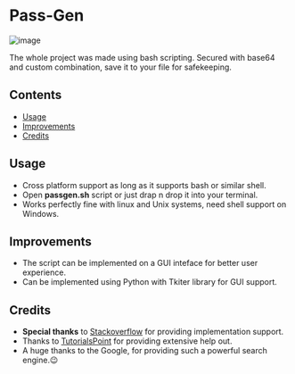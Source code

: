 # Pass-Gen
![image](https://github.com/AbhishekNair1289/Pass-Gen/assets/74359627/d03b4528-ee45-4640-b0d4-1854207c0ed2)

The whole project was made using bash scripting. Secured with base64 and custom combination, save it to your file for safekeeping.

## Contents

- [Usage](#configuration)
- [Improvements](#improvements)
- [Credits](#credits)

## Usage
- Cross platform support as long as it supports bash or similar shell.
- Open **passgen.sh** script or just drap n drop it into your terminal.
- Works perfectly fine with linux and Unix systems, need shell support on Windows.

## Improvements
- The script can be implemented on a GUI inteface for better user experience.
- Can be implemented using Python with Tkiter library for GUI support.

## Credits

- **Special thanks** to [Stackoverflow](https://stackoverflow.com/) for providing implementation support.
- Thanks to [TutorialsPoint](https://www.tutorialspoint.com/unix/shell_scripting.htm) for providing extensive help out.
- A huge thanks to the Google, for providing such a powerful search engine.😉
